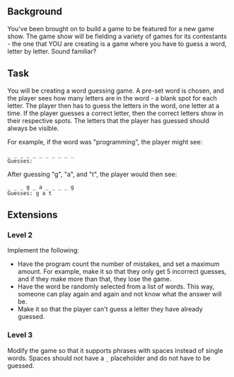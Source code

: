 
## Background

You've been brought on to build a game to be featured for a new game show.  The game show will be fielding a variety of games for its contestants - the one that YOU are creating is a game where you have to guess a word, letter by letter.  Sound familiar?

## Task

You will be creating a word guessing game.  A pre-set word is chosen, and the player sees how many letters are in the word - a blank spot for each letter.  The player then has to guess the letters in the word, one letter at a time. If the player guesses a correct letter, then the correct letters show in their respective spots. The letters that the player has guessed should always be visible.

For example, if the word was "programming", the player might see:

```
_ _ _ _ _ _ _ _ _ _ _
Guesses:
```

After guessing "g", "a", and "t", the player would then see:

```
_ _ _ g _ a _ _ _ _ g
Guesses: g a t
```

## Extensions

### Level 2

Implement the following:
- Have the program count the number of mistakes, and set a maximum amount.  For example, make it so that they only get 5 incorrect guesses, and if they make more than that, they lose the game.
- Have the word be randomly selected from a list of words.  This way, someone can play again and again and not know what the answer will be.
- Make it so that the player can't guess a letter they have already guessed.

### Level 3

Modify the game so that it supports phrases with spaces instead of single words.  Spaces should not have a `_` placeholder and do not have to be guessed.
